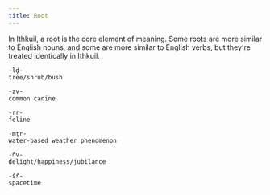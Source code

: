 ```yaml
---
title: Root
---
```


In Ithkuil, a root is the core element of meaning. Some roots are more similar
to English nouns, and some are more similar to English verbs, but they're
treated identically in Ithkuil.

```cx
-lḑ-
tree/shrub/bush

-zv-
common canine

-rr-
feline

-mţr-
water-based weather phenomenon

-ňv-
delight/happiness/jubilance

-šř-
spacetime
```
